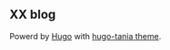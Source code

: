 ## XX blog

Powerd by [Hugo](https://gohugo.io/) with [hugo-tania theme](https://github.com/WingLim/hugo-tania).